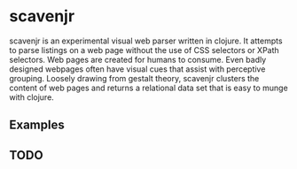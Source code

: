 scavenjr
==========
scavenjr is an experimental visual web parser written in clojure. It attempts to parse listings on a web page without the use of CSS selectors or XPath selectors. Web pages are created for humans to consume. Even badly designed webpages often have visual cues that assist with perceptive grouping. Loosely drawing from gestalt theory, scavenjr clusters the content of web pages and returns a relational data set that is easy to munge with clojure.

Examples
--------

TODO
----
